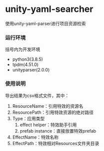# unity-yaml-searcher
使用unity-yaml-parser进行项目资源检索

### 运行环境

括号内为开发环境

- python3(3.8.5)
- tpdm(4.51.0)
- unityparser(2.0.0)

### 使用说明

导出结果为csv格式文件，其中：

1. ResourceName：引用特效的资源名
2. ResourcePath：引用特效资源的绝对路径
3. Type：应用类型
   1. effect helper：特效助手引用
   2. prefab instance：直接放置特效prefab
4. EffectName：特效名称
5. EffectPath：特效相对Resources文件夹目录
